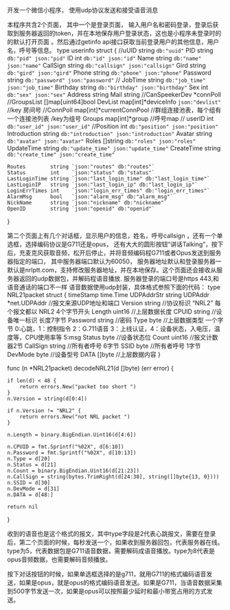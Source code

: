 开发一个微信小程序， 使用udp协议发送和接受语音消息



 本程序共含2个页面，
 其中一个是登录页面， 输入用户名和密码登录，登录后获取到服务器返回的token，并在本地保存用户登录状态，这也是小程序未登录时的的默认打开页面
 。然后通过getinfo api接口获取当前登录用户的其他信息，用户名，呼号等信息。
 type userinfo struct {
	//uUID     string `db:"uuid"`
	PID      string `db:"pid" json:"pid"`
	ID       int    `db:"id" json:"id"`
	Name     string `db:"name" json:"name"`
	CallSign string `db:"callsign" json:"callsign"`
	Gird     string `db:"gird" json:"gird"`
	Phone    string `db:"phone" json:"phone"`
	Password string `db:"password" json:"password"`
	//	JobTime  string `db:"job_time" json:"job_time"`
	Birthday string `db:"birthday" json:"birthday"`
	Sex      int    `db:"sex" json:"sex"`
	Address  string
	Mail     string
	//CanSpeekerDev *connPoll
	//GroupsList []map[uint64]bool
	DevList map[int]*deviceInfo `json:"devlist"` //key 房间号
	//ConnPoll map[int]*currentConnPool //群组连接池表，每个组有一个连接池列表 /key为组号
	Groups map[int]*group //呼号map
	//	userID        int            `db:"user_id" json:"user_id"`
	//Position          int                 `db:"position" json:"position"`
	Introduction string   `db:"introduction" json:"introduction"`
	Avatar       string   `db:"avatar" json:"avatar"`
	Roles        []string `db:"roles" json:"roles"`
	UpdateTime   string   `db:"update_time" json:"update_time"`
	CreateTime   string   `db:"create_time" json:"create_time"`

	Routes        string `json:"routes" db:"routes"`
	Status        int    `json:"status" db:"status"`
	LastLoginTime string `json:"last_login_time" db:"last_login_time"`
	LastLoginIP   string `json:"last_login_ip" db:"last_login_ip"`
	LoginErrTimes int    `json:"login_err_times" db:"login_err_times"`
	AlarmMsg      bool   `json:"alarm_msg" db:"alarm_msg"`
	NickName      string `json:"nickname" db:"nickname"`
	OpenID        string `json:"openid" db:"openid"`
}

 
 第二个页面上有几个对话框，显示用户的信息，姓名，呼号callsign ，还有一个单选框，选择编码协议是G711还是opus， 还有大大的圆形按钮“讲话Talking”，按下后，充麦克风获取音频，松开后停止，并将音频编码程G711或者Opus发送到服务器指定的端口， 其中服务器端口默认为60050， 服务器地址默认和登录服务器一默认是nrlptt.com，支持修改服务器地址，并在本地保存。这个页面还会接收从服务器返回的udp数据包，并解码程语音播放.
 服务器登录的端口号是https 443,和语音通话的端口不一样
 语音数据使用udp封装，具体格式参照下面的代码： 
   type NRL21packet struct {
	timeStamp  time.Time
	UDPAddrStr string
	UDPAddr    *net.UDPAddr //报文来源UDP地址和端口
	Version    string       //协议标识 “NRL2” 每个报文都以 NRL2 4个字节开头
	Length     uint16       //上层数据长度
	CPUID      string       //设备唯一标识 长度7字节
	Password   string       //密码
	Type       byte         //上层数据类型 一个字节 0:心跳，1：控制指令 2：G.711语音 3：上线认证，4：设备状态，入电压，温度等，CPU使用率等 5:msg
	Status     byte         //设备状态位
	Count      uint16       //报文计数器2节
	CallSign   string       //所有者呼号 6字节
	SSID       byte         //所有者呼号 1字节
	DevMode    byte         //设备型号
	DATA       []byte       //上层数据内容
}

func (n *NRL21packet) decodeNRL21(d []byte) (err error) {

	if len(d) < 48 {
		return errors.New("packet too short ")
	}
	n.Version = string(d[0:4])

	if n.Version != "NRL2" {
		return errors.New("not NRL packet ")
	}

	n.Length = binary.BigEndian.Uint16(d[4:6])

	n.CPUID = fmt.Sprintf("%02X", d[6:10])
	n.Password = fmt.Sprintf("%02X", d[10:13])
	n.Type = d[20]
	n.Status = d[21]
	n.Count = binary.BigEndian.Uint16(d[21:23])
	n.CallSign = string(bytes.TrimRight(d[24:30], string([]byte{13, 0})))
	n.SSID = d[30]
	n.DevMode = d[31]
	n.DATA = d[48:]

	return nil

}


收到的语音也是这个格式的报文，其中type字段是2代表心跳报文，需要在登录后，第二个页面的时候，每秒发送一个，如果收到服务器回包，代表服务器在线。type为5，代表数据包是G711语音数据，需要解码成语音播放。type为8代表是opus音频数据，也需要解码音频播放。 

按下对话按钮的时候，如果单选框选择的是g711，就用G711的格式编码语音发送，如果是opus，就是opus的格式编码语音发送。如果是G711，当语音数据采集到500字节发送一次，如果是opus可以按照最少延时和最小带宽占用的方式发送。